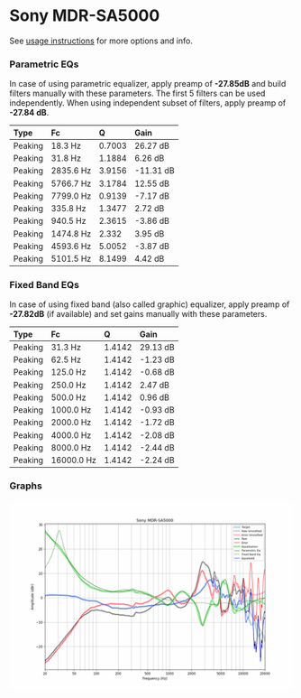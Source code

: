 # Sony MDR-SA5000
See [usage instructions](https://github.com/jaakkopasanen/AutoEq#usage) for more options and info.

### Parametric EQs
In case of using parametric equalizer, apply preamp of **-27.85dB** and build filters manually
with these parameters. The first 5 filters can be used independently.
When using independent subset of filters, apply preamp of **-27.84 dB**.

| Type    | Fc        |      Q | Gain      |
|:--------|:----------|:-------|:----------|
| Peaking | 18.3 Hz   | 0.7003 | 26.27 dB  |
| Peaking | 31.8 Hz   | 1.1884 | 6.26 dB   |
| Peaking | 2835.6 Hz | 3.9156 | -11.31 dB |
| Peaking | 5766.7 Hz | 3.1784 | 12.55 dB  |
| Peaking | 7799.0 Hz | 0.9139 | -7.17 dB  |
| Peaking | 335.8 Hz  | 1.3477 | 2.72 dB   |
| Peaking | 940.5 Hz  | 2.3615 | -3.86 dB  |
| Peaking | 1474.8 Hz | 2.332  | 3.95 dB   |
| Peaking | 4593.6 Hz | 5.0052 | -3.87 dB  |
| Peaking | 5101.5 Hz | 8.1499 | 4.42 dB   |

### Fixed Band EQs
In case of using fixed band (also called graphic) equalizer, apply preamp of **-27.82dB**
(if available) and set gains manually with these parameters.

| Type    | Fc         |      Q | Gain     |
|:--------|:-----------|:-------|:---------|
| Peaking | 31.3 Hz    | 1.4142 | 29.13 dB |
| Peaking | 62.5 Hz    | 1.4142 | -1.23 dB |
| Peaking | 125.0 Hz   | 1.4142 | -0.68 dB |
| Peaking | 250.0 Hz   | 1.4142 | 2.47 dB  |
| Peaking | 500.0 Hz   | 1.4142 | 0.96 dB  |
| Peaking | 1000.0 Hz  | 1.4142 | -0.93 dB |
| Peaking | 2000.0 Hz  | 1.4142 | -1.72 dB |
| Peaking | 4000.0 Hz  | 1.4142 | -2.08 dB |
| Peaking | 8000.0 Hz  | 1.4142 | -2.44 dB |
| Peaking | 16000.0 Hz | 1.4142 | -2.24 dB |

### Graphs
![](./Sony%20MDR-SA5000.png)